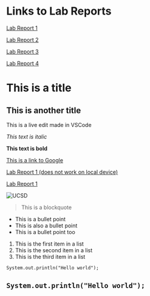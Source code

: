 # Links to Lab Reports

[Lab Report 1](https://mwchen25.github.io//cse15l-lab-reports/lab-report-1-week-2.html)

[Lab Report 2](https://mwchen25.github.io//cse15l-lab-reports/lab-report-2-week-4.html)

[Lab Report 3](https://mwchen25.github.io//cse15l-lab-reports/lab-report-3-week-6.html)

[Lab Report 4](https://mwchen25.github.io//cse15l-lab-reports/lab-report-4-week-8.html)

# This is a title
## This is another title

This is a live edit made in VSCode

*This text is italic*

**This text is bold**

[This is a link to Google](https://google.com)

[Lab Report 1 (does not work on local device)](lab-report-1-week-2.html)

[Lab Report 1](https://mwchen25.github.io//cse15l-lab-reports/lab-report-1-week-2.html)

![UCSD](https://www.prepbaseballreport.com/media/school_logos/thumbs/1611_thumb.jpg)

> This is a blockquote

* This is a bullet point
* This is also a bullet point
* This is a bullet point too

1. This is the first item in a list
2. This is the second item in a list
3. This is the third item in a list


`System.out.println("Hello world");`

```System.out.println("Hello world");```
---
